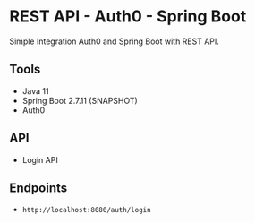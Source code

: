 # REST API - Auth0 - Spring Boot
Simple Integration Auth0 and Spring Boot with REST API.

## Tools
- Java 11
- Spring Boot 2.7.11 (SNAPSHOT)
- Auth0

## API
- Login API

## Endpoints
- ``http://localhost:8080/auth/login``
